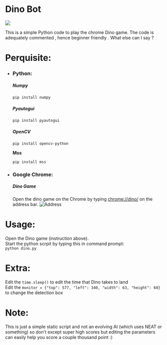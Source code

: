 # Dino Bot
<img src="https://media.giphy.com/media/YT88q1xDSAS9xSLLeW/giphy.gif" />

This is a simple Python code to play the chrome Dino game. The code is adequately commented , hence beginner friendly . What else can I say ?

# Perquisite:
 - ### Python:
     ##### Numpy
     `pip install numpy`
     ##### Pyautogui
     `pip install pyautogui`
     ##### OpenCV
     `pip install opencv-python`
     
     **Mss**
     
     `pip install mss`
     
 - ### Google Chrome:
    ##### Dino Game
      Open the dino game on the Chrome by typing [chrome://dino/](chrome://dino/) on the address bar.
      ![Address](https://i.imgur.com/WH9kD6y.jpg)
    
# Usage:

Open the Dino game (instruction above).</br>
Start the python scrpit by typing this in command prompt:</br>
`python dino.py`

# Extra:

Edit the `time.sleep()` to edit the time that Dino takes to land </br>
Edit the `monitor = {"top": 577, "left": 340, "width": 63, "height": 60}` to change the detection box </br>

# Note:
This is just a simple static script and not an evolving AI (which uses NEAT or something) so don't except super high scores but editing the parameters can easily help you score a couple thousand point :)
